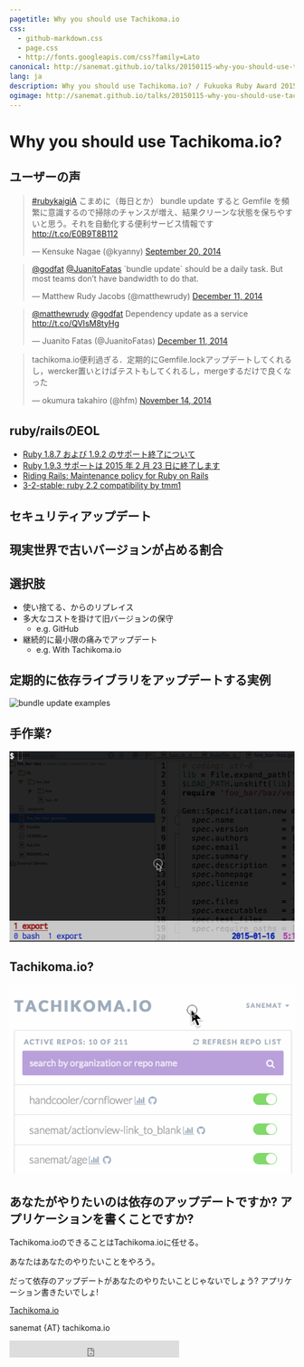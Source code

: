 ```yaml
---
pagetitle: Why you should use Tachikoma.io
css:
  - github-markdown.css
  - page.css
  - http://fonts.googleapis.com/css?family=Lato
canonical: http://sanemat.github.io/talks/20150115-why-you-should-use-tachikoma-io/
lang: ja
description: Why you should use Tachikoma.io? / Fukuoka Ruby Award 2015
ogimage: http://sanemat.github.io/talks/20150115-why-you-should-use-tachikoma-io/interval-pull-requests.gif
---
```

<script type="text/javascript">
  window.analytics=window.analytics||[],window.analytics.methods=["identify","group","track","page","pageview","alias","ready","on","once","off","trackLink","trackForm","trackClick","trackSubmit"],window.analytics.factory=function(t){return function(){var a=Array.prototype.slice.call(arguments);return a.unshift(t),window.analytics.push(a),window.analytics}};for(var i=0;i<window.analytics.methods.length;i++){var key=window.analytics.methods[i];window.analytics[key]=window.analytics.factory(key)}window.analytics.load=function(t){if(!document.getElementById("analytics-js")){var a=document.createElement("script");a.type="text/javascript",a.id="analytics-js",a.async=!0,a.src=("https:"===document.location.protocol?"https://":"http://")+"cdn.segment.io/analytics.js/v1/"+t+"/analytics.min.js";var n=document.getElementsByTagName("script")[0];n.parentNode.insertBefore(a,n)}},window.analytics.SNIPPET_VERSION="2.0.9",
  window.analytics.load("ig7q6np7c1");
  window.analytics.page();
</script>

# Why you should use Tachikoma.io?

## ユーザーの声

<blockquote class="twitter-tweet" lang="en"><p><a href="https://twitter.com/hashtag/rubykaigiA?src=hash">#rubykaigiA</a> こまめに（毎日とか） bundle update すると Gemfile を頻繁に意識するので掃除のチャンスが増え、結果クリーンな状態を保ちやすいと思う。それを自動化する便利サービス情報です <a href="http://t.co/E0B9T8B112">http://t.co/E0B9T8B112</a></p>&mdash; Kensuke Nagae (@kyanny) <a href="https://twitter.com/kyanny/status/513137063529414656">September 20, 2014</a></blockquote>
<script async src="//platform.twitter.com/widgets.js" charset="utf-8"></script>

<blockquote class="twitter-tweet" lang="en"><p><a href="https://twitter.com/godfat">@godfat</a> <a href="https://twitter.com/JuanitoFatas">@JuanitoFatas</a> `bundle update` should be a daily task. But most teams don’t have bandwidth to do that.</p>&mdash; Matthew Rudy Jacobs (@matthewrudy) <a href="https://twitter.com/matthewrudy/status/542964875811516416">December 11, 2014</a></blockquote>
<script async src="//platform.twitter.com/widgets.js" charset="utf-8"></script>

<blockquote class="twitter-tweet" lang="en"><p><a href="https://twitter.com/matthewrudy">@matthewrudy</a> <a href="https://twitter.com/godfat">@godfat</a> Dependency update as a service <a href="http://t.co/QVIsM8tyHg">http://t.co/QVIsM8tyHg</a></p>&mdash; Juanito Fatas (@JuanitoFatas) <a href="https://twitter.com/JuanitoFatas/status/542965252552265728">December 11, 2014</a></blockquote>
<script async src="//platform.twitter.com/widgets.js" charset="utf-8"></script>

<blockquote class="twitter-tweet" lang="en"><p>tachikoma.io便利過ぎる．定期的にGemfile.lockアップデートしてくれるし，wercker置いとけばテストもしてくれるし，mergeするだけで良くなった</p>&mdash; okumura takahiro (@hfm) <a href="https://twitter.com/hfm/status/533268516879622144">November 14, 2014</a></blockquote>
<script async src="//platform.twitter.com/widgets.js" charset="utf-8"></script>

## ruby/railsのEOL

* [Ruby 1.8.7 および 1.9.2 のサポート終了について](https://www.ruby-lang.org/ja/news/2014/07/01/eol-for-1-8-7-and-1-9-2/)
* [Ruby 1.9.3 サポートは 2015 年 2 月 23 日に終了します](https://www.ruby-lang.org/ja/news/2014/01/10/ruby-1-9-3-will-end-on-2015/)
* [Riding Rails: Maintenance policy for Ruby on Rails](http://weblog.rubyonrails.org/2013/2/24/maintenance-policy-for-ruby-on-rails/)
* [3-2-stable: ruby 2.2 compatibility by tmm1](https://github.com/rails/rails/pull/18306)

## セキュリティアップデート

## 現実世界で古いバージョンが占める割合

## 選択肢

* 使い捨てる、からのリプレイス
* 多大なコストを掛けて旧バージョンの保守
    * e.g. GitHub
* 継続的に最小限の痛みでアップデート
    * e.g. With Tachikoma.io

## 定期的に依存ライブラリをアップデートする実例

![bundle update examples](./bundle-update-examples.gif)

## 手作業?

![do it manually](./do-it-manually.gif)

## Tachikoma.io?

![interval pull request](./interval-pull-requests.gif)

## あなたがやりたいのは依存のアップデートですか? アプリケーションを書くことですか?

Tachikoma.ioのできることはTachikoma.ioに任せる。

あなたはあなたのやりたいことをやろう。

だって依存のアップデートがあなたのやりたいことじゃないでしょう? アプリケーション書きたいでしょ!

[Tachikoma.io][tachikoma-io]

sanemat {AT} tachikoma.io

<iframe src="http://expando.github.io/add/?u=http%3A%2F%2Fsanemat.github.io%2Ftalks%2F20150115-why-you-should-use-tachikoma-io%2F&t=Why%20you%20should%20use%20Tachikoma.io%3F%20%2F%20Fukuoka%20Ruby%20Award%202015" frameborder=0 frametransparency=1 scrolling=no height=30 width=300>
</iframe>

[tachikoma-io]:http://tachikoma.io/?utm_source=talk&utm_medium=slide&utm_campaign=20150115-why-you-should-use-tachikoma-io
